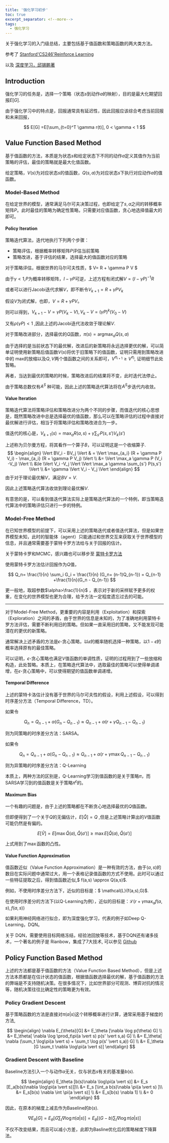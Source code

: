 ```yaml
---
title: '强化学习初步'
toc: true
excerpt_separator: <!--more-->
tags:
  - 强化学习
---
```


关于强化学习的入门级总结，主要包括基于值函数和策略函数的两大类方法。
<!--more-->

参考了 [Stanford'CS246'Reinforce Learning](https://www.bilibili.com/video/BV1Cc411h7QQ?spm_id_from=333.999.0.0) 

以及  [深度学习，邱锡鹏著](https://nndl.github.io/)



## Introduction

强化学习的任务是，选择一个策略（状态$s$到动作$a$的映射），目的是最大化期望回报$E[G]$.

由于强化学习中的特点是，回报通常具有延迟性，因此回报应该综合考虑当前回报和未来回报，

$$
E[G] =E[\sum_{t=0}^T \gamma r(t)], 0 < \gamma < 1
$$



## Value Function Based Method

基于值函数的方法，本质是为状态$s$和给定状态下不同的动作$a$定义其值作为当前策略的评估，最佳的策略就是最大化值函数。

给定策略，$V(s)$为对应状态$s$的值函数，$Q(s,a)$为对应状态$s$下执行对应动作$a$的值函数。

### Model-Based Method

在给定世界的模型，通常满足马尔可夫决策过程，也即给定了$s,a$之间的转移概率矩阵$P$。此时最佳的策略为确定性策略，只需要对应值函数，贪心地选择值最大的即可。

#### Policy Iteration

策略迭代算法，迭代地执行下列两个步骤：

* 策略评估，根据概率转移矩阵$P$评估当前策略
* 策略改进，基于评估的结果，选择最大的值函数对应的策略



对于策略评估，根据世界的马尔可夫性质，$ V= R + \gamma P V $

由于$\gamma<1$,$P$为概率转移矩阵，$I- \gamma P$可逆，上述方程有闭式解$V = (I - \gamma P)^{-1} R$ 

或者可以进行Jacobi迭代求解$V$，即不断令$V_{k+1}  = R + \gamma P V_k$

假设$V$为闭式解，也即，$V = R+ \gamma P V$。

则可以得到，$V_{k+1} - V = \gamma P(V_k - V),V_k-V = (\gamma P)^k(V_0 - V)$

又有$\rho(\gamma P) <1$ ,因此上述的Jacobi迭代法收敛于理论解$V$.



对于策略改进部分，选择最优的$Q$函数，$\pi(s) = \text{argmax}_a  Q(s,a)$

由于选择的是当前状态下的最优解，改进后的新策略将永远选择更优的解，可以简单证明使用新策略后值函数$V(s)$将优于旧策略下的值函数，证明只需用到策略改进中的$\text{ max}$的放缩以及$Q,V$两个值函数之间的关系即可，$V^{\pi_{i+1}} \ge V^{\pi_i}$, 证明细节此处暂略。

再者，当达到最优的策略的时候，策略改进后的结果将不变，此时迭代法停止。

由于策略总数仅有$A^S$ 种可能，因此上述的策略迭代算法将在$A^S$步迭代内收敛。



#### Value Iteration

策略迭代算法将策略评估和策略改进分为两个不同的步骤，而值迭代的核心思想是，既然策略改进中总是选择最优的值函数，那么可以在策略评估的过程中直接对最优解进行评估，相当于将策略评估和策略改进合为一步。

值迭代的核心是，$V_{k+1}(s) = \max_a R(a,s) + \gamma \sum_{s'} P(s,s') V_k(s')$

上述称为贝尔曼方程，将其看作一个算子$B$，可以证明这是一个收缩算子.
$$
\begin{align}
\Vert BV_i - BV_j \Vert & = \Vert \max_{a_i} (R + \gamma P V_i) - \max_{a_i} (R + \gamma P V_j) \Vert \\
&= \Vert \max_a \gamma P (V_i -V_j) \Vert  \\
&\le \Vert V_i -V_j \Vert  \Vert \max_a \gamma  \sum_{s'} P(s,s') \Vert \\
&= \gamma \Vert V_i - V_j \Vert
\end{align}
$$
由于对于理论最优解$V$，满足$BV=V$. 

因此上述策略迭代算法收敛到理论最优解$V$.

有意思的是，可以看到值迭代算法实际上是策略迭代算法的一个特例，即当策略迭代算法中的策略评估只进行一步的特例。


### Model-Free Method

在已知世界模型的前提下，可以采用上述的策略迭代或者值迭代算法，但是如果世界模型未知，此时的智能体（agent）只能通过和世界交互来获取关于世界模型的信息，并且通常需要基于蒙特卡罗方法给与关于回报的估计。

关于蒙特卡罗和MCMC，感兴趣也可以移步至 [蒙特卡罗方法](https://truenobility303.github.io/MCMC/)

使用蒙特卡罗方法估计回报作为$Q$值，

$$
Q_n= \frac{1}{n} \sum_i G_i = \frac{1}{n} (G_n+ (n-1)Q_{n-1}) = Q_{n-1} +\frac{1}{n}(G_n - Q_{n-1})
$$

更一般地，取超参数$\alpha>\frac{1}{n}$ ，表示对于新的采样赋予更多的权重，在变化的世界模型也更为合理，给予方法一定程度遗忘过去的可能。

---

对于Model-Free Method，更重要的内容是利用（Exploitation）和探索（Exploration）之间的矛盾，由于世界的信息是未知的，为了准确地利用蒙特卡罗方法评估，需要不断利用旧的策略。但如果一直采用旧的策略，又不能发现可能潜在的更优的新策略。

通常解决上述矛盾的方法是$\epsilon$-贪心策略，以$\epsilon$的概率随机选择一种策略，以$1-\epsilon$的概率选择原有的最佳策略。

可以证明，$\epsilon$-贪心策略也满足$V$值函数的单调性质，证明的过程用到了一些放缩和构造，此处暂略。本质上，在策略迭代算法中，选取最佳的策略可以使得单调递增，在$\epsilon$-贪心策略中，可以使得期望的值函数单调递增。

#### Temporal Difference

上述的蒙特卡洛估计没有基于世界的马尔可夫性的假设，利用上述假设，可以得到时序差分方法（Temporal Difference，TD）。

如果令

$$
Q_n= Q_{n-1} +\alpha (G_n - Q_{n-1}) \approx Q_{n-1} +\alpha (r +\gamma Q_{n-1} - Q_{n-1}) 
$$

则为同策略的时序差分方法：SARSA。

如果令

$$ 
Q_n= Q_{n-1} +\alpha (G_n - Q_{n-1}) \approx Q_{n-1} +\alpha (r +\gamma \max Q_{n-1} - Q_{n-1})
$$

则为异策略的时序差分方法：Q-Learning

本质上，两种方法的区别是，Q-Learning学习到值函数的是关于策略$\pi$，而SARSA学习到的值函数是关于策略$\pi^{\epsilon}$的。

#### Maximum Bias

一个有趣的问题是，由于上述的策略都在不断贪心地选择最优的$Q$值函数。

但即便得到了一个关于$Q$的无偏估计，$E[\hat Q] = Q$ ,但是上述策略计算出的$V$值函数可能仍然是有偏的。

$$
E[\hat V] = E[\max \hat Q(a),\hat Q(a')] \ge \max E[\hat Q(a), \hat Q(a')]
$$

上式用到了$\max$函数的凸性。



#### Value Function Approximation

值函数近似（Value Function Approximation）是一种有效的方法，由于$(a,s)$的数目在实际问题中通常过大，用一个表格记录值函数的方式不使用。此时可以通过一些特征提取之后，得到值函数近似,$ f(a,s) \approx Q(a,s)$.

例如，不使用时序差分方法下，近似的目标是：$ \mathcal{L}(f(a,s),G)$.

在使用时序差分的方法下(以Q-Learning为例），近似的目标是：$\mathcal{L}(r + \gamma \max_a f(a,s),f(a,s))$

如果利用神经网络进行拟合，即为深度强化学习，代表的例子如Deep Q-Learning，DQN。

关于 DQN，需要使用目标网络冻结，经验池回放等技术，基于DQN还有诸多技术，一个著名的例子是 Rianbow，集成了7大技术, 可以参见 [Github](https://github.com/TrueNobility303/rainbow-cartpole)



## Policy Function Based Method

上述的方法都是基于值函数的方法（Value Function Based Method），但是上述方法本质都是在估计状态的值函数，根据值函数选择最优的解，基于值函数的方法的弊端是不支持随机决策。在很多情况下，比如世界部分可观测、博弈对抗的情况等，随机决策往往比确定性的策略更为有效。

### Policy Gradient Descent

基于策略函数的方法是直接对$\pi(a \vert s)$这个转移概率进行计算，通常采用基于梯度的方法,

$$
\begin{align}
\nabla E_{\theta}[G]  &= E_\theta [\nabla \log p(\theta) G] \\ 
&= E_\theta[ \nabla \log \prod_t\pi(a \vert s) p(s' \vert s,a) G] \\
&= E_\theta[ \nabla (\sum_t  \log\pi(a \vert s) + \sum_t  \log p(s' \vert s,a)) G] \\
&= E_\theta [G \sum_t \nabla \log\pi(a \vert s)] 
\end{align}
$$

### Gradient Descent with Baseline

Baseline方法引入一个与动作$a$无关，仅与状态$s$有关的基准量$b(s)$.

$$
\begin{align}
E_\theta [b(s)\nabla \log\pi(a \vert s)]  &= E_s [E_a[b(s)\nabla \log\pi(a \vert s)]]\\
&=  E_s [\int_a  b(s)\nabla \pi(a \vert s) ]\\
&= E_s[b(s) \nabla \int \pi(a \vert s)] \\
&= E_s[b(s) \nabla 1] \\
&= 0
\end{align}
$$

因此，在原本的梯度上减去作为Baseline的$b(s)$.

$$
\nabla E_{\theta}[G] = E_\theta [G \sum_t \nabla \log\pi(a \vert s)] = E_\theta [(G-b) \sum_t \nabla \log\pi(a \vert s)]
$$

不仅不改变结果，而且可以减小方差，此即为Basline优化后的策略梯度下降算法。


